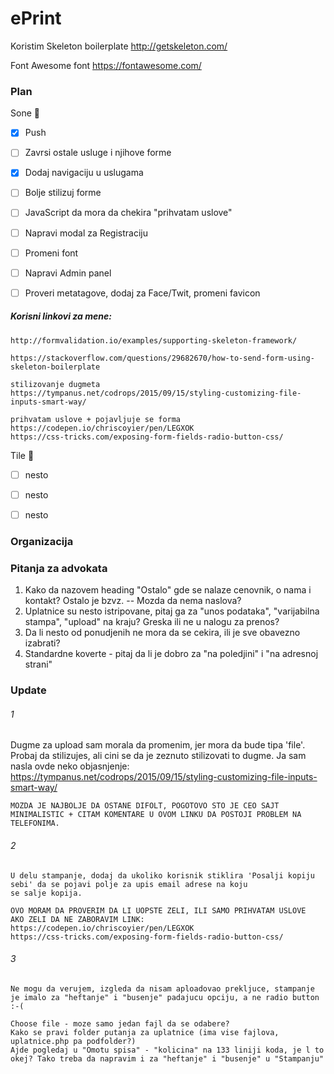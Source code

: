 # ePrint

Koristim Skeleton boilerplate
http://getskeleton.com/

Font Awesome font
https://fontawesome.com/

### Plan

Sone :baby_chick:
- [x] Push
- [ ] Zavrsi ostale usluge i njihove forme
- [x] Dodaj navigaciju u uslugama 
- [ ] Bolje stilizuj forme
- [ ] JavaScript da mora da chekira "prihvatam uslove"
- [ ] Napravi modal za Registraciju
- [ ] Promeni font
- [ ] Napravi Admin panel
- [ ] Proveri metatagove, dodaj za Face/Twit, promeni favicon


##### Korisni linkovi za mene:
	http://formvalidation.io/examples/supporting-skeleton-framework/

	https://stackoverflow.com/questions/29682670/how-to-send-form-using-skeleton-boilerplate

	stilizovanje dugmeta
	https://tympanus.net/codrops/2015/09/15/styling-customizing-file-inputs-smart-way/

	prihvatam uslove + pojavljuje se forma
	https://codepen.io/chriscoyier/pen/LEGXOK
	https://css-tricks.com/exposing-form-fields-radio-button-css/

Tile :rabbit:
- [ ] nesto
- [ ] nesto
- [ ] nesto


### Organizacija


### Pitanja za advokata
1. Kako da nazovem heading "Ostalo" gde se nalaze cenovnik, o nama i kontakt? Ostalo je bzvz.
	-- Mozda da nema naslova?
2. Uplatnice su nesto istripovane, pitaj ga za "unos podataka", "varijabilna stampa", "upload" na kraju? Greska ili ne u nalogu za prenos?
3. Da li nesto od ponudjenih ne mora da se cekira, ili je sve obavezno izabrati?
4. Standardne koverte - pitaj da li je dobro za "na poledjini" i "na adresnoj strani"


### Update
###### 1	
Dugme za upload sam morala da promenim, jer mora da bude tipa 'file'. Probaj da stilizujes, ali cini se da je 
zeznuto stilizovati to dugme. Ja sam nasla ovde neko objasnjenje: https://tympanus.net/codrops/2015/09/15/styling-customizing-file-inputs-smart-way/

	MOZDA JE NAJBOLJE DA OSTANE DIFOLT, POGOTOVO STO JE CEO SAJT MINIMALISTIC + CITAM KOMENTARE U OVOM LINKU DA POSTOJI PROBLEM NA TELEFONIMA.
###### 2
	U delu stampanje, dodaj da ukoliko korisnik stiklira 'Posalji kopiju sebi' da se pojavi polje za upis email adrese na koju
	se salje kopija.

	OVO MORAM DA PROVERIM DA LI UOPSTE ZELI, ILI SAMO PRIHVATAM USLOVE
	AKO ZELI DA NE ZABORAVIM LINK: 
	https://codepen.io/chriscoyier/pen/LEGXOK
	https://css-tricks.com/exposing-form-fields-radio-button-css/

###### 3
	Ne mogu da verujem, izgleda da nisam aploadovao prekljuce, stampanje je imalo za "heftanje" i "busenje" padajucu opciju, a ne radio button :-(

	Choose file - moze samo jedan fajl da se odabere?
	Kako se pravi folder putanja za uplatnice (ima vise fajlova, uplatnice.php pa podfolder?)
	Ajde pogledaj u "Omotu spisa" - "kolicina" na 133 liniji koda, je l to okej? Tako treba da napravim i za "heftanje" i "busenje" u "Stampanju"




